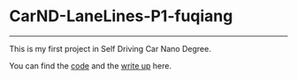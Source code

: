 # CarND-LaneLines-P1-fuqiang
---

This is my first project in Self Driving Car Nano Degree.

You can find the [code](https://github.com/fuqiang07/CarND-LaneLines-P1-fuqiang/blob/master/P1_fuqiang.ipynb) and the [write up](https://github.com/fuqiang07/CarND-LaneLines-P1-fuqiang/blob/master/writeup_fuqiang.md) here.
